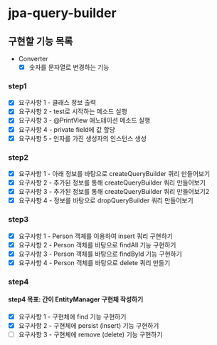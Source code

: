 # jpa-query-builder

## 구현할 기능 목록

- Converter
    - [x] 숫자를 문자열로 변경하는 기능

### step1

- [x] 요구사항 1 - 클래스 정보 출력
- [x] 요구사항 2 - test로 시작하는 메소드 실행
- [x] 요구사항 3 - @PrintView 애노테이션 메소드 실행
- [x] 요구사항 4 - private field에 값 할당
- [x] 요구사항 5 - 인자를 가진 생성자의 인스턴스 생성

### step2

- [x] 요구사항 1 - 아래 정보를 바탕으로 createQueryBuilder 쿼리 만들어보기
- [x] 요구사항 2 - 추가된 정보를 통해 createQueryBuilder 쿼리 만들어보기
- [x] 요구사항 3 - 추가된 정보를 통해 createQueryBuilder 쿼리 만들어보기2
- [x] 요구사항 4 - 정보를 바탕으로 dropQueryBuilder 쿼리 만들어보기

### step3

- [x] 요구사항 1 - Person 객체를 이용하여 insert 쿼리 구현하기
- [x] 요구사항 2 - Person 객체를 바탕으로 findAll 기능 구현하기
- [x] 요구사항 3 - Person 객체를 바탕으로 findById 기능 구현하기
- [x] 요구사항 4 - Person 객체를 바탕으로 delete 쿼리 만들기

### step4

#### step4 목표: 간이 EntityManager 구현체 작성하기

- [x] 요구사항 1 - 구현체에 find 기능 구현하기
- [x] 요구사항 2 - 구현체에 persist (insert) 기능 구현하기
- [ ] 요구사항 3 - 구현체에 remove (delete) 기능 구현하기
